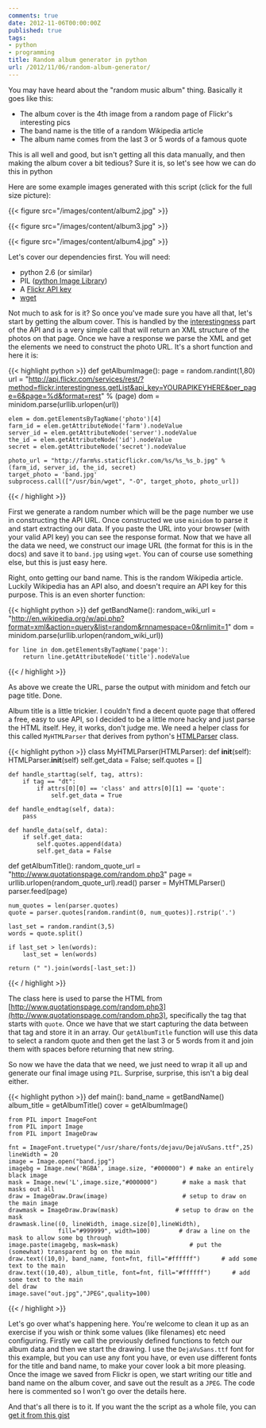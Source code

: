 ```yaml
---
comments: true
date: 2012-11-06T00:00:00Z
published: true
tags:
- python
- programming
title: Random album generator in python
url: /2012/11/06/random-album-generator/
---
```


You may have heard about the "random music album" thing. Basically it goes like this:

* The album cover is the 4th image from a random page of Flickr's interesting pics
* The band name is the title of a random Wikipedia article
* The album name comes from the last 3 or 5 words of a famous quote

This is all well and good, but isn't getting all this data manually, and then making the album cover a bit tedious? Sure it is, so let's see how we can do this in python

Here are some example images generated with this script (click for the full size picture):

{{< figure src="/images/content/album2.jpg" >}}

{{< figure src="/images/content/album3.jpg" >}}

{{< figure src="/images/content/album4.jpg" >}}

<!--more-->

Let's cover our dependencies first. You will need:

* python 2.6 (or similar)
* PIL ([python Image Library](http://www.pythonware.com/products/pil/))
* A [Flickr API key](http://www.flickr.com/services/apps/create/apply/)
* [wget](http://www.gnu.org/software/wget/)

Not much to ask for is it? So once you've made sure you have all that, let's start by getting the album cover. This is handled by the [interestingness](http://www.flickr.com/services/api/flickr.interestingness.getList.html) part of the API and is a very simple call that will return an XML structure of the photos on that page. Once we have a response we parse the XML and get the elements we need to construct the photo URL. It's a short function and here it is:
 
{{< highlight python >}}
def getAlbumImage():
    page = random.randint(1,80)
    url = "http://api.flickr.com/services/rest/?method=flickr.interestingness.getList&api_key=YOURAPIKEYHERE&per_page=6&page=%d&format=rest" % (page)
    dom = minidom.parse(urllib.urlopen(url))

    elem = dom.getElementsByTagName('photo')[4]
    farm_id = elem.getAttributeNode('farm').nodeValue
    server_id = elem.getAttributeNode('server').nodeValue
    the_id = elem.getAttributeNode('id').nodeValue
    secret = elem.getAttributeNode('secret').nodeValue
    
    photo_url = "http://farm%s.staticflickr.com/%s/%s_%s_b.jpg" % (farm_id, server_id, the_id, secret)
    target_photo = 'band.jpg'
    subprocess.call(["/usr/bin/wget", "-O", target_photo, photo_url])
{{< / highlight >}}

First we generate a random number which will be the page number we use in constructing the API URL. Once constructed we use `minidom` to parse it and start extracting our data. If you paste the URL into your browser (with your valid API key) you can see the response format. Now that we have all the data we need, we construct our image URL (the format for this is in the docs) and save it to `band.jpg` using `wget`. You can of course use something else, but this is just easy here.

Right, onto getting our band name. This is the random Wikipedia article. Luckily Wikipedia has an API also, and doesn't require an API key for this purpose. This is an even shorter function:

{{< highlight python >}}
def getBandName():
    random_wiki_url = "http://en.wikipedia.org/w/api.php?format=xml&action=query&list=random&rnnamespace=0&rnlimit=1"
    dom = minidom.parse(urllib.urlopen(random_wiki_url))

    for line in dom.getElementsByTagName('page'):
        return line.getAttributeNode('title').nodeValue
{{< / highlight >}}

As above we create the URL, parse the output with minidom and fetch our page title. Done.

Album title is a little trickier. I couldn't find a decent quote page that offered a free, easy to use API, so I decided to be a little more hacky and just parse the HTML itself. Hey, it works, don't judge me. We need a helper class for this called `MyHTMLParser` that derives from python's [HTMLParser](http://docs.python.org/2/library/htmlparser.html?highlight=htmlparser#HTMLParser) class. 

{{< highlight python >}}
class MyHTMLParser(HTMLParser):
    def __init__(self):
        HTMLParser.__init__(self)
        self.get_data = False;
        self.quotes = []

    def handle_starttag(self, tag, attrs):
        if tag == "dt":
            if attrs[0][0] == 'class' and attrs[0][1] == 'quote':
                self.get_data = True

    def handle_endtag(self, data):
        pass

    def handle_data(self, data):
        if self.get_data:
            self.quotes.append(data)
            self.get_data = False

def getAlbumTitle():
    random_quote_url = "http://www.quotationspage.com/random.php3"
    page = urllib.urlopen(random_quote_url).read()
    parser = MyHTMLParser()
    parser.feed(page)

    num_quotes = len(parser.quotes)
    quote = parser.quotes[random.randint(0, num_quotes)].rstrip('.')

    last_set = random.randint(3,5)
    words = quote.split()

    if last_set > len(words):
        last_set = len(words)

    return (" ").join(words[-last_set:])
{{< / highlight >}}

The class here is used to parse the HTML from [http://www.quotationspage.com/random.php3](http://www.quotationspage.com/random.php3), specifically the tag that starts with `quote`. Once we have that we start capturing the data between that tag and store it in an array. Our `getAlbumTitle` function will use this data to select a random quote and then get the last 3 or 5 words from it and join them with spaces before returning that new string.

So now we have the data that we need, we just need to wrap it all up and generate our final image using `PIL`. Surprise, surprise, this isn't a big deal either.

{{< highlight python >}}
def main():
    band_name = getBandName()
    album_title = getAlbumTitle()
    cover = getAlbumImage()

    from PIL import ImageFont
    from PIL import Image
    from PIL import ImageDraw

    fnt = ImageFont.truetype("/usr/share/fonts/dejavu/DejaVuSans.ttf",25)
    lineWidth = 20
    image = Image.open("band.jpg")
    imagebg = Image.new('RGBA', image.size, "#000000") # make an entirely black image
    mask = Image.new('L',image.size,"#000000")       # make a mask that masks out all
    draw = ImageDraw.Draw(image)                     # setup to draw on the main image
    drawmask = ImageDraw.Draw(mask)                # setup to draw on the mask
    drawmask.line((0, lineWidth, image.size[0],lineWidth),
                  fill="#999999", width=100)        # draw a line on the mask to allow some bg through
    image.paste(imagebg, mask=mask)                    # put the (somewhat) transparent bg on the main
    draw.text((10,0), band_name, font=fnt, fill="#ffffff")      # add some text to the main
    draw.text((10,40), album_title, font=fnt, fill="#ffffff")      # add some text to the main
    del draw
    image.save("out.jpg","JPEG",quality=100)
{{< / highlight >}}

Let's go over what's happening here. You're welcome to clean it up as an exercise if you wish or think some values (like filenames) etc need configuring. Firstly we call the previously defined functions to fetch our album data and then we start the drawing. I use the `DejaVuSans.ttf` font for this example, but you can use any font you have, or even use different fonts for the title and band name, to make your cover look a bit more pleasing. Once the image we saved from Flickr is open, we start writing our title and band name on the album cover, and save out the result as a `JPEG`. The code here is commented so I won't go over the details here.

And that's all there is to it. If you want the the script as a whole file, you can [get it from this gist](https://gist.github.com/4025200)



